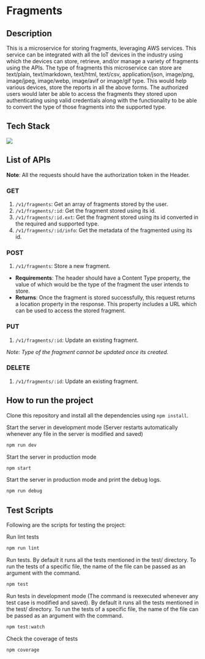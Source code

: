# Fragments

## Description

This is a microservice for storing fragments, leveraging AWS services. This service can be integrated with all the IoT devices in the industry using which the devices can store, retrieve, and/or manage a variety of fragments using the APIs. The type of fragments this microservice can store are text/plain, text/markdown, text/html, text/csv, application/json, image/png, image/jpeg, image/webp, image/avif or image/gif type. This would help various devices, store the reports in all the above forms. The authorized users would later be able to access the fragments they stored upon authenticating using valid credentials along with the functionality to be able to convert the type of those fragments into the supported type.

## Tech Stack

<img src="https://skillicons.dev/icons?i=nodejs,express,jest,docker,aws,githubactions,dynamodb" />

## List of APIs

**Note**: All the requests should have the authorization token in the Header. 

### GET 
1. `/v1/fragments`: Get an array of fragments stored by the user.
2. `/v1/fragments/:id`: Get the fragment stored using its id.
3. `/v1/fragments/:id.ext`: Get the fragment stored using its id converted in the required and supported type.
4. `/v1/fragments/:id/info`: Get the metadata of the fragmented using its id.

### POST
1. `/v1/fragments`: Store a new fragment.
- **Requirements**: The header should have a Content Type property, the value of which would be the type of the fragment the user intends to store.
- **Returns**: Once the fragment is stored successfully, this request returns a location property in the response. This property includes a URL which can be used to access the stored fragment.

### PUT
1. `/v1/fragments/:id`: Update an existing fragment.

*Note: Type of the fragment cannot be updated once its created.*

### DELETE
1. `/v1/fragments/:id`: Update an existing fragment.

## How to run the project

Clone this repository and install all the dependencies using `npm install`.

Start the server in development mode (Server restarts automatically whenever any file in the server is modified and saved)

```bash
npm run dev
```

Start the server in production mode

```bash
npm start
```

Start the server in production mode and print the debug logs. 

```bash
npm run debug
```

## Test Scripts

Following are the scripts for testing the project:

Run lint tests

```bash
npm run lint
```

Run tests. By default it runs all the tests mentioned in the test/ directory. To run the tests of a specific file, the name of the file can be passed as an argument with the command.

```bash
npm test
```

Run tests in development mode (The command is reexecuted whenever any test case is modified and saved). By default it runs all the tests mentioned in the test/ directory. To run the tests of a specific file, the name of the file can be passed as an argument with the command.

```bash
npm test:watch
```

Check the coverage of tests

```bash
npm coverage
```
